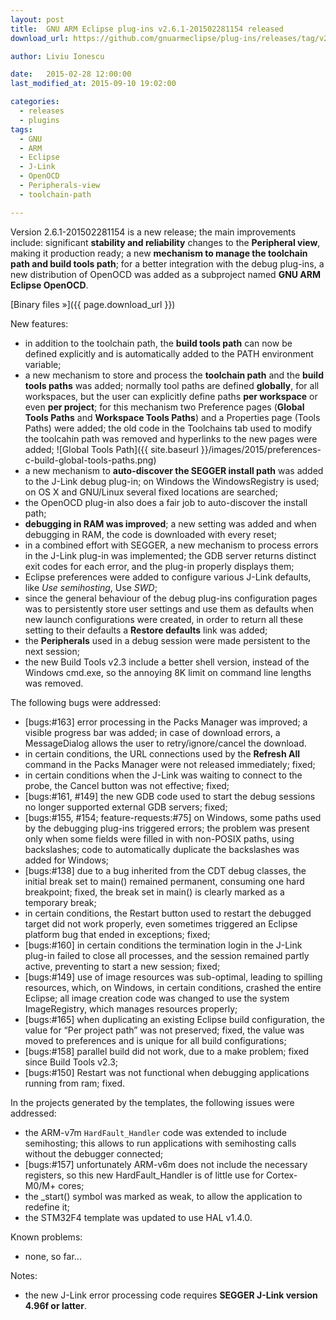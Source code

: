 ```yaml
---
layout: post
title:  GNU ARM Eclipse plug-ins v2.6.1-201502281154 released
download_url: https://github.com/gnuarmeclipse/plug-ins/releases/tag/v2.6.1-201502281154

author: Liviu Ionescu

date:   2015-02-28 12:00:00
last_modified_at: 2015-09-10 19:02:00

categories:
  - releases
  - plugins
tags:
  - GNU
  - ARM
  - Eclipse
  - J-Link
  - OpenOCD
  - Peripherals-view
  - toolchain-path

---
```


Version 2.6.1-201502281154 is a new release; the main improvements include: significant **stability and reliability** changes to the **Peripheral view**, making it production ready; a new **mechanism to manage the toolchain path and build tools path**; for a better integration with the debug plug-ins, a new distribution of OpenOCD was added as a subproject named **GNU ARM Eclipse OpenOCD**.

[Binary files »]({{ page.download_url }})

New features:

* in addition to the toolchain path, the **build tools path** can now be defined explicitly and is automatically added to the PATH environment variable;
* a new mechanism to store and process the **toolchain path** and the **build tools paths** was added; normally tool paths are defined **globally**, for all workspaces, but the user can explicitly define paths **per workspace** or even **per project**; for this mechanism two Preference pages (**Global Tools Paths** and **Workspace Tools Paths**) and a Properties page (Tools Paths) were added; the old code in the Toolchains tab used to modify the toolcahin path was removed and hyperlinks to the new pages were added;
![Global Tools Path]({{ site.baseurl }}/images/2015/preferences-c-build-global-tools-paths.png)
* a new mechanism to **auto-discover the SEGGER install path** was added to the J-Link debug plug-in; on Windows the WindowsRegistry is used; on OS X and GNU/Linux several fixed locations are searched;
* the OpenOCD plug-in also does a fair job to auto-discover the install path;
* **debugging in RAM was improved**; a new setting was added and when debugging in RAM, the code is downloaded with every reset;
* in a combined effort with SEGGER, a new mechanism to process errors in the J-Link plug-in was implemented; the GDB server returns distinct exit codes for each error, and the plug-in properly displays them;
* Eclipse preferences were added to configure various J-Link defaults, like _Use semihosting_, Use _SWD_;
* since the general behaviour of the debug plug-ins configuration pages was to persistently store user settings and use them as defaults when new launch configurations were created, in order to return all these setting to their defaults a **Restore defaults** link was added;
* the **Peripherals** used in a debug session were made persistent to the next session;
* the new Build Tools v2.3 include a better shell version, instead of the Windows cmd.exe, so the annoying 8K limit on command line lengths was removed.

The following bugs were addressed:

* [bugs:#163] error processing in the Packs Manager was improved; a visible progress bar was added; in case of download errors, a MessageDialog allows the user to retry/ignore/cancel the download.
* in certain conditions, the URL connections used by the **Refresh All** command in the Packs Manager were not released immediately; fixed;
* in certain conditions when the J-Link was waiting to connect to the probe, the Cancel button was not effective; fixed;
* [bugs:#161, #149] the new GDB code used to start the debug sessions no longer supported external GDB servers; fixed;
* [bugs:#155, #154; feature-requests:#75] on Windows, some paths used by the debugging plug-ins triggered errors; the problem was present only when some fields were filled in with non-POSIX paths, using backslashes; code to automatically duplicate the backslashes was added for Windows;
* [bugs:#138] due to a bug inherited from the CDT debug classes, the initial break set to main() remained permanent, consuming one hard breakpoint; fixed, the break set in main() is clearly marked as a temporary break;
* in certain conditions, the Restart button used to restart the debugged target did not work properly, even sometimes triggered an Eclipse platform bug that ended in exceptions; fixed;
* [bugs:#160] in certain conditions the termination login in the J-Link plug-in failed to close all processes, and the session remained partly active, preventing to start a new session; fixed;
* [bugs:#149] use of image resources was sub-optimal, leading to spilling resources, which, on Windows, in certain conditions, crashed the entire Eclipse; all image creation code was changed to use the system ImageRegistry, which manages resources properly;
* [bugs:#165] when duplicating an existing Eclipse build configuration, the value for “Per project path” was not preserved; fixed, the value was moved to preferences and is unique for all build configurations;
* [bugs:#158] parallel build did not work, due to a make problem; fixed since Build Tools v2.3;
* [bugs:#150] Restart was not functional when debugging applications running from ram; fixed.

In the projects generated by the templates, the following issues were addressed:

* the ARM-v7m `HardFault_Handler` code was extended to include semihosting; this allows to run applications with semihosting calls without the debugger connected;
* [bugs:#157] unfortunately ARM-v6m does not include the necessary registers, so this new HardFault_Handler is of little use for Cortex-M0/M+ cores;
* the _start() symbol was marked as weak, to allow the application to redefine it;
* the STM32F4 template was updated to use HAL v1.4.0.

Known problems:

* none, so far...

Notes:

* the new J-Link error processing code requires **SEGGER J-Link version 4.96f or latter**.
